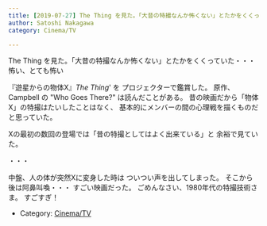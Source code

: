 ```yaml
---
title: [2019-07-27] The Thing を見た。「大昔の特撮なんか怖くない」とたかをくくっていた・・・怖い、とても怖い
author: Satoshi Nakagawa
category: Cinema/TV

---
```


The Thing を見た。「大昔の特撮なんか怖くない」とたかをくくっていた・・・怖い、とても怖い

 『遊星からの物体Х』_The Thing_' を
プロジェクターで鑑賞した。
原作、Campbell の "Who Goes There?" は読んだことがある。
昔の映画だから「物体Х」の特撮はたいしたことはなく、
基本的にメンバーの間の心理戦を描くものだと思っていた。

 Хの最初の数回の登場では「昔の特撮としてはよく出来ている」と
余裕で見ていた。

 ・・・

 中盤、人の体が突然Хに変身した時は
ついつい声を出してしまった。
そこから後は阿鼻叫喚・・・
すごい映画だった。
ごめんなさい、1980年代の特撮技術さま。
すごすぎ！

- Category: [Cinema/TV](https://merapano.github.io/categories.html#Cinema/TV)

